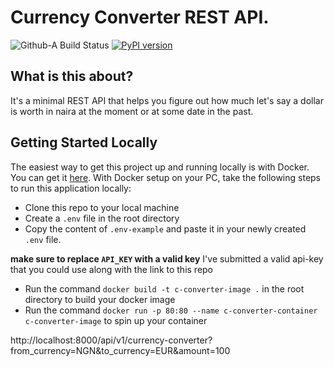 <h1>
	Currency Converter REST API.
</h1>

![Github-A Build Status](https://github.com//Nyior/django-rest-paystack/actions/workflows/lint_and_test.yml/badge.svg)
[![PyPI version](https://badge.fury.io/py/django-rest-paystack.svg)](https://badge.fury.io/py/django-rest-paystack)


## What is this about?
It's a minimal REST API that helps you figure out how much  let's say a dollar is worth in naira at the moment or at some date in the past.

## Getting Started Locally
The easiest way to get this project up and running locally is with Docker. You can get it [here](https://www.docker.com/products/docker-desktop/). With Docker setup on your PC, take the following steps to run this application locally:
- Clone this repo to your local machine
- Create a `.env` file in the root directory
- Copy the content of `.env-example` and paste it in your newly created `.env` file.

**make sure to replace `API_KEY` with a valid key** I've submitted a valid api-key that you could use along with the link to this repo

- Run the command `docker build -t c-converter-image .` in the root directory to build your docker image
- Run the command `docker run -p 80:80 --name c-converter-container c-converter-image` to spin up your container

http://localhost:8000/api/v1/currency-converter?from_currency=NGN&to_currency=EUR&amount=100

